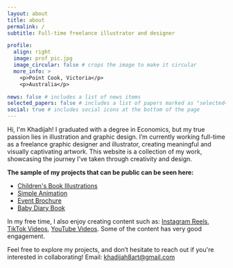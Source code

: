 ```yaml
---
layout: about
title: about
permalink: /
subtitle: Full-time freelance illustrator and designer

profile:
  align: right
  image: prof_pic.jpg
  image_circular: false # crops the image to make it circular
  more_info: >
    <p>Point Cook, Victoria</p>
    <p>Australia</p>

news: false # includes a list of news items
selected_papers: false # includes a list of papers marked as "selected={true}"
social: true # includes social icons at the bottom of the page
---
```


Hi, I'm Khadijah! I graduated with a degree in Economics, but my true passion lies in illustration and graphic design. I’m currently working full-time as a freelance graphic designer and illustrator, creating meaningful and visually captivating artwork. This website is a collection of my work, showcasing the journey I’ve taken through creativity and design.


**The sample of my projects that can be public can be seen here:**

- [Children's Book Illustrations](/projects/1_project/)
- [Simple Animation](/projects/2_project/)
- [Event Brochure](/projects/3_project/)
- [Baby Diary Book](/projects/4_project/)

In my free time, I also enjoy creating content such as: [Instagram Reels](https://www.instagram.com/khadijahasim/reels/), [TikTok Videos](https://www.tiktok.com/@khadijahasim1), [YouTube Videos](https://www.youtube.com/alkwangju). Some of the content has very good engagement.

Feel free to explore my projects, and don’t hesitate to reach out if you're interested in collaborating!
Email: [khadijah8art@gmail.com](mailto:khadijah8art@gmail.com)
